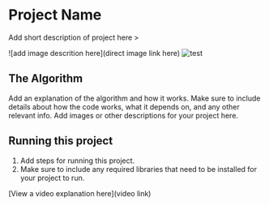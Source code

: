 # Project Name

 Add short description of project here > 

![add image descrition here](direct image link here)
![test](https://github.com/user-attachments/assets/d0156474-0088-413f-a743-a38effebdda2)

## The Algorithm

Add an explanation of the algorithm and how it works. Make sure to include details about how the code works, what it depends on, and any other relevant info. Add images or other descriptions for your project here. 

## Running this project

1. Add steps for running this project.
2. Make sure to include any required libraries that need to be installed for your project to run.

[View a video explanation here](video link)
